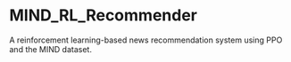 # MIND_RL_Recommender
A reinforcement learning-based news recommendation system using PPO and the MIND dataset.
